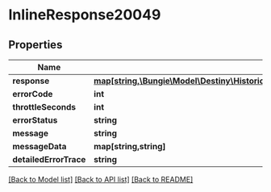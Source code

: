 # InlineResponse20049

## Properties
Name | Type | Description | Notes
------------ | ------------- | ------------- | -------------
**response** | [**map[string,\Bungie\Model\Destiny\HistoricalStats\Definitions\DestinyHistoricalStatsDefinition]**](DestinyHistoricalStatsDefinition.md) |  | [optional] 
**errorCode** | **int** |  | [optional] 
**throttleSeconds** | **int** |  | [optional] 
**errorStatus** | **string** |  | [optional] 
**message** | **string** |  | [optional] 
**messageData** | **map[string,string]** |  | [optional] 
**detailedErrorTrace** | **string** |  | [optional] 

[[Back to Model list]](../README.md#documentation-for-models) [[Back to API list]](../README.md#documentation-for-api-endpoints) [[Back to README]](../README.md)


